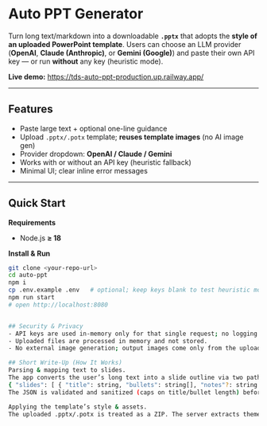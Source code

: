 # Auto PPT Generator

Turn long text/markdown into a downloadable **`.pptx`** that adopts the **style of an uploaded PowerPoint template**. Users can choose an LLM provider (**OpenAI**, **Claude (Anthropic)**, or **Gemini (Google)**) and paste their own API key — or run **without** any key (heuristic mode).

**Live demo:** https://tds-auto-ppt-production.up.railway.app/

---

## Features
- Paste large text + optional one-line guidance
- Upload `.pptx/.potx` template; **reuses template images** (no AI image gen)
- Provider dropdown: **OpenAI / Claude / Gemini**
- Works with or without an API key (heuristic fallback)
- Minimal UI; clear inline error messages

---

## Quick Start

**Requirements**
- Node.js **≥ 18**

**Install & Run**
```bash
git clone <your-repo-url>
cd auto-ppt
npm i
cp .env.example .env   # optional; keep keys blank to test heuristic mode
npm run start
# open http://localhost:8080


## Security & Privacy
- API keys are used in-memory only for that single request; no logging or persistence.
- Uploaded files are processed in memory and not stored.
- No external image generation; output images come only from the uploaded template.

## Short Write-Up (How It Works)
Parsing & mapping text to slides.
The app converts the user’s long text into a slide outline via two paths. If the user provides a valid key and selects a provider (OpenAI, Claude, or Gemini), the server sends a compact system instruction and the user content to the model and requests strict JSON:
{ "slides": [ { "title": string, "bullets": string[], "notes"?: string } ] }.
The JSON is validated and sanitized (caps on title/bullet length) before composition. If no key is present or the model call fails, the app falls back to a heuristic: it segments by markdown headings/blank lines, treats concise first lines as titles, and trims bullets. Slide count scales with input size and structure rather than being fixed.

Applying the template’s style & assets.
The uploaded .pptx/.potx is treated as a ZIP. The server extracts theme hints (colors/fonts) from /ppt/theme/theme*.xml and collects images from /ppt/media/*. Using pptxgenjs, the generator defines a simple master slide with the template’s background/accent color, applies major/minor fonts to titles and body, and composes a new deck from the outline. To meet constraints, no AI images are created; instead, images found in the template are reused (e.g., subtle cover background or small content inserts). This best-effort approach mirrors the template’s look while keeping assets consistent across generated slides.
